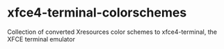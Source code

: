 # xfce4-terminal-colorschemes
Collection of converted Xresources color schemes to xfce4-terminal, the XFCE terminal emulator
